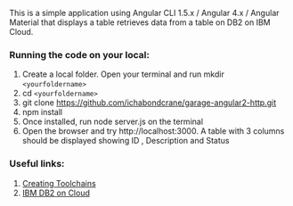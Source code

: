 This is a simple application using Angular CLI 1.5.x / Angular 4.x / Angular Material that displays a table retrieves data from 
a table on DB2 on IBM Cloud.

### Running the code on your local:

1. Create a local folder. Open your terminal and run mkdir `<yourfoldername>`
2. cd `<yourfoldername>`
3. git clone https://github.com/ichabondcrane/garage-angular2-http.git
4. npm install
5. Once installed, run node server.js on the terminal
6. Open the browser and try http://localhost:3000. A table with 3 columns should be displayed showing ID
, Description and Status

###  Useful links:
1. [Creating Toolchains](https://cloud.ibm.com/docs/services/ContinuousDelivery?topic=ContinuousDelivery-toolchains_getting_started#toolchains_getting_started)
2. [IBM DB2 on Cloud](https://www.ibm.com/sg-en/cloud/db2-on-cloud)

